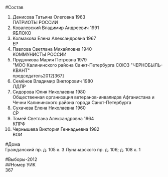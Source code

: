 #Состав  
1. Денисова Татьяна Олеговна 1963  
    ПАТРИОТЫ РОССИИ  
2. Ковалевский Владимир Андреевич 1991  
    ЯБЛОКО  
3. Колмакова Елена Александровна 1967  
    ЕР  
4. Павлова Светлана Михайловна 1940  
    КОММУНИСТЫ РОССИИ  
5. Прудникова Мария Петровна 1979  
    "МОО Калининского района Санкт-Петербурга СОЮЗ "ЧЕРНОБЫЛЬ- КВАНТ"  
    председатель2012[367]  
6. Семёнов Владимир Викторович 1980  
    ЛДПР  
7. Сидорова Юлия Николаевна 1980  
    Общественная организация ветеранов-инвалидов Афганистана и Чечни Калининского района города Санкт-Петербурга  
8. Сухачева Елена Николаевна 1960  
    СР  
9. Томей Светлана Александровна 1964  
    КПРФ  
10. Чернышева Виктория Геннадьевна 1982  
    ВОИ  
  
#Дома  
Гражданский пр. д. 105 к. 3 Луначарского пр. д. 106; д. 108 к. 1  
  
#Выборы-2012  
##Номер УИК  
367  
